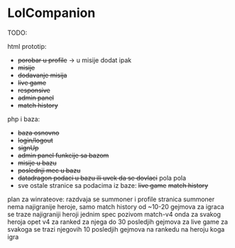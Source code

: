 # LolCompanion

TODO:

html prototip:
- ~~porobar u profile~~ -> u misije dodat ipak
- ~~misije~~
- ~~dodavanje misija~~
- ~~live game~~
- ~~responsive~~
- ~~admin panel~~
- ~~match history~~

php i baza:
- ~~baza osnovno~~
- ~~login/logout~~
- ~~signUp~~
- ~~admin panel funkcije sa bazom~~
- ~~misije u bazu~~
- ~~poslednji mec u bazu~~
- ~~datadragon podaci u bazu ili uvek da se dovlaci~~ pola pola
- sve ostale stranice sa podacima iz baze:
    ~~live game~~
    ~~match history~~


plan za winrateove:
    razdvaja se summoner i profile stranica
    summoner nema najigranije heroje, samo match history od ~10-20 gejmova
    za igraca se traze najigraniji heroji jednim spec pozivom match-v4
    onda za svakog heroja opet v4 za ranked za njega do 30 posledjih gejmova
    za live game za svakoga se trazi njegovih 10 posledjih gejmova na rankedu na heroju koga igra
